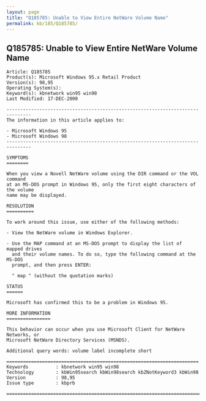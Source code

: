 ```yaml
---
layout: page
title: "Q185785: Unable to View Entire NetWare Volume Name"
permalink: kb/185/Q185785/
---
```


## Q185785: Unable to View Entire NetWare Volume Name

	Article: Q185785
	Product(s): Microsoft Windows 95.x Retail Product
	Version(s): 98,95
	Operating System(s): 
	Keyword(s): kbnetwork win95 win98
	Last Modified: 17-DEC-2000
	
	-------------------------------------------------------------------------------
	The information in this article applies to:
	
	- Microsoft Windows 95 
	- Microsoft Windows 98 
	-------------------------------------------------------------------------------
	
	SYMPTOMS
	========
	
	When you view a Novell NetWare volume using the DIR command or the VOL command
	at an MS-DOS prompt in Windows 95, only the first eight characters of the volume
	name may be displayed.
	
	RESOLUTION
	==========
	
	To work around this issue, use either of the following methods:
	
	- View the NetWare volume in Windows Explorer.
	
	- Use the MAP command at an MS-DOS prompt to display the list of mapped drives
	  and their volume names. To do so, type the following command at the MS-DOS
	  prompt, and then press ENTER:
	
	  " map " (without the quotation marks)
	
	STATUS
	======
	
	Microsoft has confirmed this to be a problem in Windows 95.
	
	MORE INFORMATION
	================
	
	This behavior can occur when you use Microsoft Client for NetWare Networks, or
	Microsoft NetWare Directory Services (MSNDS).
	
	Additional query words: volume label incomplete short
	
	======================================================================
	Keywords          : kbnetwork win95 win98 
	Technology        : kbWin95search kbWin98search kbZNotKeyword3 kbWin98
	Version           : 98,95
	Issue type        : kbprb
	
	=============================================================================
	
